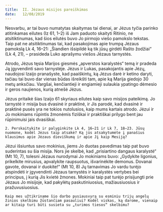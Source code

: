 ```yaml
---
title:  II. Jėzaus misijos pareiškimas
date:   12/08/2019
---
```


Nesvarbu, ar tai buvo numatytas skaitymas tai dienai, ar Jėzus tyčia parinko atitinkamas eilutes (Iz 61, 1–2) iš Jam paduoto skaityti Ritinio, ne atsitiktinumas, kad šios eilutės buvo Jo pirmojo viešo pamokslo tekstas. Taip pat ne atsitiktinumas tai, kad pasakojimas apie trumpą Jėzaus pamokslą Lk 4, 16–21: „Šiandien išsipildė ką tik jūsų girdėti Rašto žodžiai“ (Lk 4, 21), – prasideda Luko aprašymu viešos Jėzaus tarnystės.

Atrodo, Jėzus tęsia Marijos giesmės „apverstos karalystės“ temą ir pradeda Ją įgyvendinti savo tarnystėje. Jėzus ir Lukas, pasakojantis apie Jėzų, naudojosi Izaijo pranašyste, kad paaiškintų, ką Jėzus darė ir ketino daryti, tačiau tai buvo dar vienas būdas išreikšti tam, apie ką Marija giedojo 30 metų anksčiau. Vargšai, kenčiantieji ir engiamieji sulaukia ypatingo dėmesio ir geros naujienos, kurią atnešė Jėzus.

Jėzus pritaikė šias Izaijo 61 skyriaus eilutes kaip savo misijos pateikimą. Jo tarnystė ir misija bus dvasinė ir praktinė, ir Jis parodė, kad dvasinė ir praktinė pusės yra ne tokios nutolusios, kaip mums kartais atrodo. Jėzui ir Jo mokiniams rūpintis žmonėmis fiziškai ir praktiškai prilygo bent jau rūpinimuisi jais dvasiškai.

`2. Perskaitykite ir palyginkite Lk 4, 16–21 ir Lk 7, 18–23. Jūsų nuomone, kodėl Jėzus taip atsakė? Ką jūs atsakytumėte į panašius klausimus apie Jėzaus dieviškumą ir apie Jį kaip Mesiją?`

Jėzui išsiuntus savo mokinius, jiems Jo duotas pavedimas taip pat buvo suderintas su šia misija. Nors jie skelbė, kad „prisiartino dangaus karalystė“ (Mt 10, 7), tolesni Jėzaus nurodymai Jo mokiniams buvo: „Gydykite ligonius, prikelkite mirusius, apvalykite raupsuotus, išvarinėkite demonus. Dovanai gavote, dovanai ir duokite!“ (Mt 10, 8) Jų tarnavimas Jo vardu turėjo atspindėti ir įgyvendinti Jėzaus tarnystės ir karalystės vertybes bei principus, į kurią Jis kvietė žmones. Mokiniai taip pat turėjo prisijungti prie Jėzaus Jo misijoje, kad pakylėtų paskutiniuosius, mažiausiuosius ir pražuvusiuosius.

`Kaip mes užtikriname šio darbo pusiausvyrą su esminiu trijų angelų žinios skelbimu žūstančiam pasauliui? Kodėl viskas, ką darome, vienaip ar kitaip turi būti susieta su „turimos tiesos“ skelbimu?`
